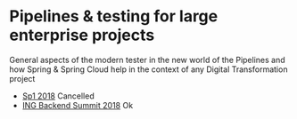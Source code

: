 # Pipelines & testing for large enterprise projects

General aspects of the modern tester in the new world of the Pipelines and how Spring &amp; Spring Cloud help in the context of any Digital Transformation project

- [Sp1 2018](https://springoneplatform.io/2018/sessions/pipelines-testing-for-large-enterprise-projects) Cancelled
- [ING Backend Summit 2018](https://www.ing-events.nl/backendsummit2018/program/) Ok
